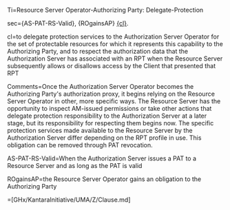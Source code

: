 Ti=Resource Server Operator-Authorizing Party: Delegate-Protection

sec={AS-PAT-RS-Valid}, {ROgainsAP} <u>{cl}</u>.

cl=to delegate protection services to the Authorization Server Operator for the set of protectable resources for which it represents this capability to the Authorizing Party, and to respect the authorization data that the Authorization Server has associated with an RPT when the Resource Server subsequently allows or disallows access by the Client that presented that RPT

Comments=Once the Authorization Server Operator becomes the Authorizing Party's authorization proxy, it begins relying on the Resource Server Operator in other, more specific ways. The Resource Server has the opportunity to inspect AM-issued permissions or take other actions that delegate protection responsibility to the Authorization Server at a later stage, but its responsibility for respecting them begins now. The specific protection services made available to the Resource Server by the Authorization Server differ depending on the RPT profile in use. This obligation can be removed through PAT revocation.

AS-PAT-RS-Valid=When the Authorization Server issues a PAT to a Resource Server and as long as the PAT is valid

ROgainsAP=the Resource Server Operator gains an obligation to the Authorizing Party

=[GHx/KantaraInitiative/UMA/Z/Clause.md]